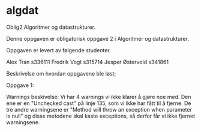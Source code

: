 # algdat
Oblig2 Algoritmer og datastrukturer.

Denne oppgaven er obligatorisk oppgave 2 i Algoritmer og datastrukturer.

Oppgaven er levert av følgende studenter.

Alex Tran s336111 Fredrik Vogt s315714 Jesper Østervold s341861

Beskrivelse om hvordan oppgavene ble løst;

Oppgave 1:


Warnings beskivelse:
Vi har 4 warnings vi ikke klarer å gjøre noe med.
Den ene er en "Unchecked cast" på linje 135, som vi ikke har fått til å fjerne.
De tre andre warningsene er "Method will throw an exception when parameter is null" og disse metodene
skal kaste exceptions, så derfor får vi ikke fjernet warningsene.
